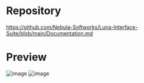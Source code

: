 # Repository
https://github.com/Nebula-Softworks/Luna-Interface-Suite/blob/main/Documentation.md
# Preview
![image](https://github.com/user-attachments/assets/e3e59909-7c1e-4d53-97f5-356f97b6f4ce)
![image](https://github.com/user-attachments/assets/70a5a81d-4557-426b-9802-526a4d3ce377)
